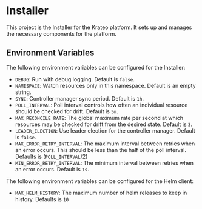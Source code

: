 # Installer

This project is the Installer for the Krateo platform. It sets up and manages the necessary components for the platform.

## Environment Variables

The following environment variables can be configured for the Installer:

- `DEBUG`: Run with debug logging. Default is `false`.
- `NAMESPACE`: Watch resources only in this namespace. Default is an empty string.
- `SYNC`: Controller manager sync period. Default is `1h`.
- `POLL_INTERVAL`: Poll interval controls how often an individual resource should be checked for drift. Default is `5m`.
- `MAX_RECONCILE_RATE`: The global maximum rate per second at which resources may be checked for drift from the desired state. Default is `3`.
- `LEADER_ELECTION`: Use leader election for the controller manager. Default is `false`.
- `MAX_ERROR_RETRY_INTERVAL`: The maximum interval between retries when an error occurs. This should be less than the half of the poll interval. Defaults is (`POLL_INTERVAL`/2)
- `MIN_ERROR_RETRY_INTERVAL`: The minimum interval between retries when an error occurs. Default is `1s`.

The following environment variables can be configured for the Helm client:

- `MAX_HELM_HISTORY`: The maximum number of helm releases to keep in history. Defaults is `10`